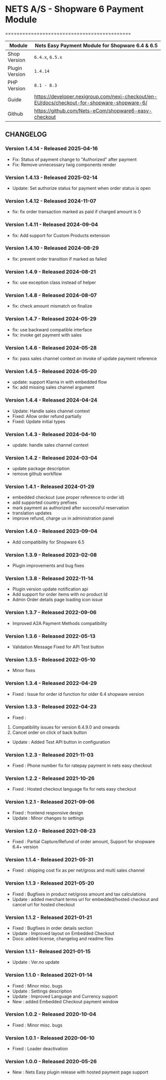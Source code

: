 # NETS A/S - Shopware 6 Payment Module
============================================

| Module         | Nets Easy Payment Module for Shopware 6.4 & 6.5                                            |
|----------------|--------------------------------------------------------------------------------------------|
| Shop Version   | `6.4.x`, `6.5.x`                                                                           |
| Plugin Version | `1.4.14`                                                                                   |
| PHP Version    | `8.1 - 8.3`                                                                                |
| Guide          | https://developer.nexigroup.com/nexi-checkout/en-EU/docs/checkout-for-shopware-shopware-6/ |
| Github         | https://github.com/Nets-eCom/shopware6-easy-checkout                                       |

## CHANGELOG

### Version 1.4.14 - Released 2025-04-16

- Fix: Status of payment change to "Authorized" after payment
- Fix: Remove unnecessary twig components render

### Version 1.4.13 - Released 2025-02-14

* Update: Set authorize status for payment when order status is open

### Version 1.4.12 - Released 2024-11-07

* fix: fix order transaction marked as paid if charged amount is 0

### Version 1.4.11 - Released 2024-09-04

* fix: Add support for Custom Products extension

### Version 1.4.10 - Released 2024-08-29

* fix: prevent order transition if marked as failed

### Version 1.4.9 - Released 2024-08-21

* fix: use exception class instead of helper

### Version 1.4.8 - Released 2024-08-07

* fix: check amount mismatch on finalize

### Version 1.4.7 - Released 2024-05-29

* fix: use backward compatible interface
* fix: invoke get payment with sales

### Version 1.4.6 - Released 2024-05-28

* fix: pass sales channel context on invoke of update payment reference

### Version 1.4.5 - Released 2024-05-20

* update: support Klarna in with embedded flow
* fix: add missing sales channel argument

### Version 1.4.4 - Released 2024-04-24

* Update: Handle sales channel context
* Fixed: Allow order refund partially
* Fixed: Update initial types

### Version 1.4.3 - Released 2024-04-10

* update: handle sales channel context

### Version 1.4.2 - Released 2024-03-04

* update package description
* remove github workflow 

### Version 1.4.1 - Released 2024-01-29

* embedded checkout (use proper reference to order id)
* add supported country prefixes
* mark payment as authorized after successful reservation
* translation updates
* improve refund, charge ux in administration panel

### Version 1.4.0 - Released 2023-09-04
* Add compatibility for Shopware 6.5

### Version 1.3.9 - Released 2023-02-08
* Plugin improvements and bug fixes

### Version 1.3.8 - Released 2022-11-14
* Plugin version update notification api
* Add support for order items with no product Id
* Admin Order details page loading icon issue

### Version 1.3.7 - Released 2022-09-06
* Improved A2A Payment Methods compatibility

### Version 1.3.6 - Released 2022-05-13
* Validation Message Fixed for API Test button

### Version 1.3.5 - Released 2022-05-10
* Minor fixes

### Version 1.3.4 - Released 2022-04-29
* Fixed : Issue for order id function for older 6.4 shopware version

### Version 1.3.3 - Released 2022-04-23
* Fixed :
1. Compatibility issues for version 6.4.9.0 and onwards
2. Cancel order on click of back button
* Update : Added Test API button in configuration

### Version 1.2.3 - Released 2021-11-03
* Fixed : Phone number fix for ratepay payment in nets easy checkout

### Version 1.2.2 - Released 2021-10-26
* Fixed : Hosted checkout language fix for nets easy checkout


### Version 1.2.1 - Released 2021-09-06
* Fixed : frontend responsive design
* Update : Minor changes to settings

### Version 1.2.0 - Released 2021-08-23
* Fixed : Partial Capture/Refund of order amount, Support for shopware 6.4+ version

### Version 1.1.4 - Released 2021-05-31
* Fixed : shipping cost fix as per net/gross and multi sales channel

### Version 1.1.3 - Released 2021-05-20
* Fixed : Bugfixes in product net/gross amount and tax calculations
* Update : added merchant terms url for embedded/hosted checkout and cancel url for hosted checkout

### Version 1.1.2 - Released 2021-01-21
* Fixed : Bugfixes in order details section
* Update : Improved layout on Embedded Checkout
* Docs: added license, changelog and readme files

### Version 1.1.1 - Released 2021-01-15
* Update : Ver.no update

### Version 1.1.0 - Released 2021-01-14
* Fixed : Minor misc. bugs
* Update : Settings description
* Update : Improved Language and Currency support
* New : added Embedded Checkout payment window

### Version 1.0.2 - Released 2020-10-04
* Fixed : Minor misc. bugs

### Version 1.0.1 - Released 2020-06-10
* Fixed : Loader deactivation

### Version 1.0.0 - Released 2020-05-26
* New : Nets Easy plugin release with hosted payment page support

